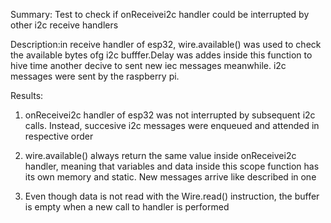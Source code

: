 Summary: Test to check if onReceivei2c handler could be interrupted by other i2c receive handlers

Description:in receive handler of esp32, wire.available() was used to check the available bytes ofg i2c bufffer.Delay was addes inside this function to hive time another decive to sent new iec messages meanwhile. i2c messages were sent by the raspberry pi.

Results: 
1) onReceivei2c handler of esp32 was not interrupted by subsequent i2c calls. Instead, succesive i2c messages were enqueued and attended in respective order

2) wire.available() always return the same value inside onReceivei2c handler, meaning that variables and data inside this scope function has its own memory and static. New messages arrive like described in one

3) Even though data is not read with the Wire.read() instruction, the buffer is empty when a new call to handler is performed
